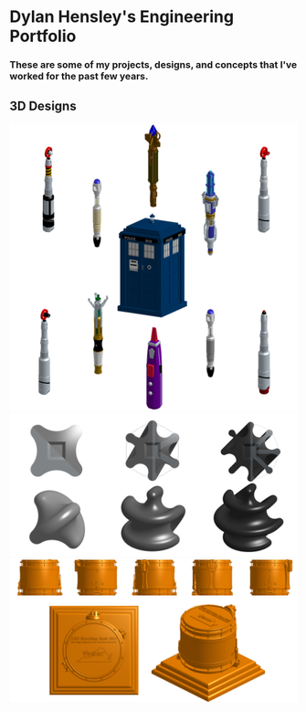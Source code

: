 # Dylan Hensley's Engineering Portfolio
### These are some of my projects, designs, and concepts that I've worked for the past few years.

## 3D Designs

<img src="Doctor Who.png"/>
<img src="Sphericons.png"/>
<img src="Snare Drum.png"/>
